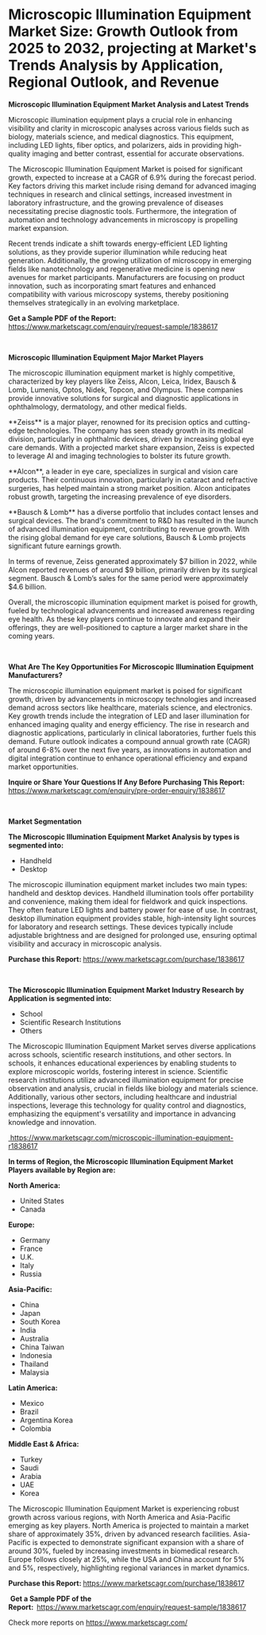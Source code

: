 <p><h1>Microscopic Illumination Equipment Market Size: Growth Outlook from 2025 to 2032, projecting at Market's Trends Analysis by Application, Regional Outlook, and Revenue</h1></p><p><strong>Microscopic Illumination Equipment Market Analysis and Latest Trends</strong></p>
<p><p>Microscopic illumination equipment plays a crucial role in enhancing visibility and clarity in microscopic analyses across various fields such as biology, materials science, and medical diagnostics. This equipment, including LED lights, fiber optics, and polarizers, aids in providing high-quality imaging and better contrast, essential for accurate observations.</p><p>The Microscopic Illumination Equipment Market is poised for significant growth, expected to increase at a CAGR of 6.9% during the forecast period. Key factors driving this market include rising demand for advanced imaging techniques in research and clinical settings, increased investment in laboratory infrastructure, and the growing prevalence of diseases necessitating precise diagnostic tools. Furthermore, the integration of automation and technology advancements in microscopy is propelling market expansion.</p><p>Recent trends indicate a shift towards energy-efficient LED lighting solutions, as they provide superior illumination while reducing heat generation. Additionally, the growing utilization of microscopy in emerging fields like nanotechnology and regenerative medicine is opening new avenues for market participants. Manufacturers are focusing on product innovation, such as incorporating smart features and enhanced compatibility with various microscopy systems, thereby positioning themselves strategically in an evolving marketplace.</p></p>
<p><strong>Get a Sample PDF of the Report:&nbsp;</strong> <a href="https://www.marketscagr.com/enquiry/request-sample/1838617?utm_campaign=3561&utm_medium=2&utm_source=Github&utm_content=ia&utm_term=12042025&utm_id=microscopic-illumination-equipment">https://www.marketscagr.com/enquiry/request-sample/1838617</a></p>
<p>&nbsp;</p>
<p><strong>Microscopic Illumination Equipment Major Market Players</strong></p>
<p><p>The microscopic illumination equipment market is highly competitive, characterized by key players like Zeiss, Alcon, Leica, Iridex, Bausch & Lomb, Lumenis, Optos, Nidek, Topcon, and Olympus. These companies provide innovative solutions for surgical and diagnostic applications in ophthalmology, dermatology, and other medical fields.</p><p>**Zeiss** is a major player, renowned for its precision optics and cutting-edge technologies. The company has seen steady growth in its medical division, particularly in ophthalmic devices, driven by increasing global eye care demands. With a projected market share expansion, Zeiss is expected to leverage AI and imaging technologies to bolster its future growth.</p><p>**Alcon**, a leader in eye care, specializes in surgical and vision care products. Their continuous innovation, particularly in cataract and refractive surgeries, has helped maintain a strong market position. Alcon anticipates robust growth, targeting the increasing prevalence of eye disorders.</p><p>**Bausch & Lomb** has a diverse portfolio that includes contact lenses and surgical devices. The brand's commitment to R&D has resulted in the launch of advanced illumination equipment, contributing to revenue growth. With the rising global demand for eye care solutions, Bausch & Lomb projects significant future earnings growth.</p><p>In terms of revenue, Zeiss generated approximately $7 billion in 2022, while Alcon reported revenues of around $9 billion, primarily driven by its surgical segment. Bausch & Lomb’s sales for the same period were approximately $4.6 billion. </p><p>Overall, the microscopic illumination equipment market is poised for growth, fueled by technological advancements and increased awareness regarding eye health. As these key players continue to innovate and expand their offerings, they are well-positioned to capture a larger market share in the coming years.</p></p>
<p>&nbsp;</p>
<p><strong>What Are The Key Opportunities For Microscopic Illumination Equipment Manufacturers?</strong></p>
<p><p>The microscopic illumination equipment market is poised for significant growth, driven by advancements in microscopy technologies and increased demand across sectors like healthcare, materials science, and electronics. Key growth trends include the integration of LED and laser illumination for enhanced imaging quality and energy efficiency. The rise in research and diagnostic applications, particularly in clinical laboratories, further fuels this demand. Future outlook indicates a compound annual growth rate (CAGR) of around 6-8% over the next five years, as innovations in automation and digital integration continue to enhance operational efficiency and expand market opportunities.</p></p>
<p><strong>Inquire or Share Your Questions If Any Before Purchasing This Report:</strong> <a href="https://www.marketscagr.com/enquiry/pre-order-enquiry/1838617?utm_campaign=3561&utm_medium=2&utm_source=Github&utm_content=ia&utm_term=12042025&utm_id=microscopic-illumination-equipment">https://www.marketscagr.com/enquiry/pre-order-enquiry/1838617</a></p>
<p>&nbsp;</p>
<p><strong>Market Segmentation</strong></p>
<p><strong>The Microscopic Illumination Equipment Market Analysis by types is segmented into:</strong></p>
<p><ul><li>Handheld</li><li>Desktop</li></ul></p>
<p><p>The microscopic illumination equipment market includes two main types: handheld and desktop devices. Handheld illumination tools offer portability and convenience, making them ideal for fieldwork and quick inspections. They often feature LED lights and battery power for ease of use. In contrast, desktop illumination equipment provides stable, high-intensity light sources for laboratory and research settings. These devices typically include adjustable brightness and are designed for prolonged use, ensuring optimal visibility and accuracy in microscopic analysis.</p></p>
<p><strong>Purchase this Report:&nbsp;</strong><a href="https://www.marketscagr.com/purchase/1838617?utm_campaign=3561&utm_medium=2&utm_source=Github&utm_content=ia&utm_term=12042025&utm_id=microscopic-illumination-equipment">https://www.marketscagr.com/purchase/1838617</a></p>
<p>&nbsp;</p>
<p><strong>The Microscopic Illumination Equipment Market Industry Research by Application is segmented into:</strong></p>
<p><ul><li>School</li><li>Scientific Research Institutions</li><li>Others</li></ul></p>
<p><p>The Microscopic Illumination Equipment Market serves diverse applications across schools, scientific research institutions, and other sectors. In schools, it enhances educational experiences by enabling students to explore microscopic worlds, fostering interest in science. Scientific research institutions utilize advanced illumination equipment for precise observation and analysis, crucial in fields like biology and materials science. Additionally, various other sectors, including healthcare and industrial inspections, leverage this technology for quality control and diagnostics, emphasizing the equipment's versatility and importance in advancing knowledge and innovation.</p></p>
<p><a href="https://www.marketscagr.com/microscopic-illumination-equipment-r1838617?utm_campaign=3561&utm_medium=2&utm_source=Github&utm_content=ia&utm_term=12042025&utm_id=microscopic-illumination-equipment">&nbsp;https://www.marketscagr.com/microscopic-illumination-equipment-r1838617</a></p>
<p><strong>In terms of Region, the Microscopic Illumination Equipment Market Players available by Region are:</strong></p>
<p>
    <p> <strong> North America: </strong>
        <ul>
            <li>United States</li>
            <li>Canada</li>
        </ul>
        </p> 
    <p> <strong> Europe: </strong>
        <ul>
            <li>Germany</li>
            <li>France</li>
            <li>U.K.</li>
            <li>Italy</li>
            <li>Russia</li>
        </ul>
        </p> 
    <p> <strong> Asia-Pacific: </strong>
        <ul>
            <li>China</li>
            <li>Japan</li>
            <li>South Korea</li>
            <li>India</li>
            <li>Australia</li>
            <li>China Taiwan</li>
            <li>Indonesia</li>
            <li>Thailand</li>
            <li>Malaysia</li>
        </ul>
        </p> 
    <p> <strong> Latin America: </strong>
        <ul>
            <li>Mexico</li>
            <li>Brazil</li>
            <li>Argentina Korea</li>
            <li>Colombia</li>
        </ul>
        </p> 
    <p> <strong> Middle East & Africa: </strong>
        <ul>
            <li>Turkey</li>
            <li>Saudi</li>
            <li>Arabia</li>
            <li>UAE</li>
            <li>Korea</li>
        </ul>
    </p>
    </p>
<p><p>The Microscopic Illumination Equipment Market is experiencing robust growth across various regions, with North America and Asia-Pacific emerging as key players. North America is projected to maintain a market share of approximately 35%, driven by advanced research facilities. Asia-Pacific is expected to demonstrate significant expansion with a share of around 30%, fueled by increasing investments in biomedical research. Europe follows closely at 25%, while the USA and China account for 5% and 5%, respectively, highlighting regional variances in market dynamics.</p></p>
<p><strong>Purchase this Report: </strong><a href="https://www.marketscagr.com/purchase/1838617?utm_campaign=3561&utm_medium=2&utm_source=Github&utm_content=ia&utm_term=12042025&utm_id=microscopic-illumination-equipment">https://www.marketscagr.com/purchase/1838617</a></p>
<p>&nbsp;<strong>Get a Sample PDF of the Report:&nbsp;&nbsp;</strong><a href="https://www.marketscagr.com/enquiry/request-sample/1838617?utm_campaign=3561&utm_medium=2&utm_source=Github&utm_content=ia&utm_term=12042025&utm_id=microscopic-illumination-equipment">https://www.marketscagr.com/enquiry/request-sample/1838617</a></p>
<p><strong></strong></p>
<p>Check more reports on <a href="https://www.marketscagr.com/?utm_campaign=3561&utm_medium=2&utm_source=Github&utm_content=ia&utm_term=12042025&utm_id=microscopic-illumination-equipment">https://www.marketscagr.com/</a></p>